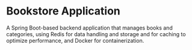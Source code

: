 # Bookstore Application

A Spring Boot-based backend application that manages books and categories, using Redis for data handling and storage and for caching to optimize performance, and Docker for containerization.
